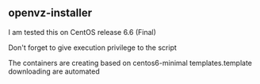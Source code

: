  openvz-installer
------------------

I am tested this on CentOS release 6.6 (Final)

Don't forget to give execution privilege to the script 

The containers are creating based on centos6-minimal templates.template downloading are automated







